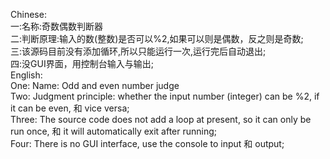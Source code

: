 Chinese:  
一:名称:奇数偶数判断器  
二:判断原理:输入的数(整数)是否可以%2,如果可以则是偶数，反之则是奇数;  
三:该源码目前没有添加循环,所以只能运行一次,运行完后自动退出;  
四:没GUI界面，用控制台输入与输出;  
English:  
One: Name: Odd and even number judge    
Two: Judgment principle: whether the input number (integer) can be %2, if it can be even, 和 vice versa;    
Three: The source code does not add a loop at present, so it can only be run once, 和 it will automatically exit after running;    
Four: There is no GUI interface, use the console to input 和 output;  
